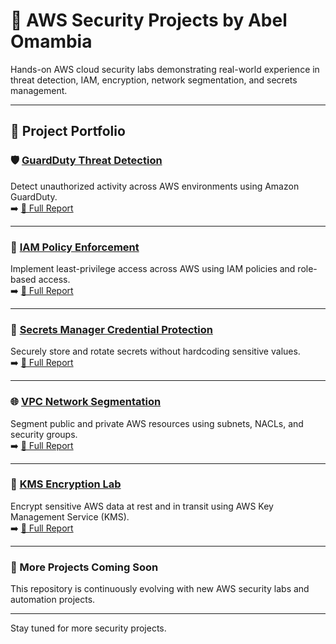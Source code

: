 # 🔐 AWS Security Projects by Abel Omambia

Hands-on AWS cloud security labs demonstrating real-world experience in threat detection, IAM, encryption, network segmentation, and secrets management.

---

## 📂 Project Portfolio

### 🛡️ [GuardDuty Threat Detection](./Guardduty/Guardduty.md)  
Detect unauthorized activity across AWS environments using Amazon GuardDuty.  
➡️ [📄 Full Report](./Guardduty/guardduty-detailed.md)

---

### 🪪 [IAM Policy Enforcement](./IAM-policies/Iam-policies.md)  
Implement least-privilege access across AWS using IAM policies and role-based access.  
➡️ [📄 Full Report](./IAM-policies/iam-policies-detailed.md)

---

### 🔐 [Secrets Manager Credential Protection](./Secrets-manager/secrets-manager.md)  
Securely store and rotate secrets without hardcoding sensitive values.  
➡️ [📄 Full Report](./Secrets-manager/SecretsManager-detailed.md)

---

### 🌐 [VPC Network Segmentation](./VPC-segmentation/vpc-segmentation.md)  
Segment public and private AWS resources using subnets, NACLs, and security groups.  
➡️ [📄 Full Report](./VPC-segmentation/vpc-segmentation-detailed.md)

---

### 🔐 [KMS Encryption Lab](./KMS-encryption/kms-encryption.md)  
Encrypt sensitive AWS data at rest and in transit using AWS Key Management Service (KMS).  
➡️ [📄 Full Report](./KMS-encryption/kms-encryption-detailed.md)

---

### 🧪 More Projects Coming Soon  
This repository is continuously evolving with new AWS security labs and automation projects.

---

Stay tuned for more security projects.
